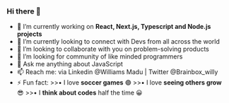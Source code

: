 ### Hi there 👋

- 🔭 I’m currently working on **React, Next.js, Typescript and Node.js projects**
- 🌱 I’m currently looking to connect with Devs from all across the world
- 👯 I’m looking to collaborate with you on problem-solving products
- 🤔 I’m looking for community of like minded programmers
- 💬 Ask me anything about JavaScript
- 📫 Reach me: via Linkedin @Williams Madu | Twitter @Brainbox_willy
- ⚡ Fun fact:
               >>• I love **soccer games** 🟣
               >>• I love **seeing others grow** 😎
               >>• I **think about codes** half the time 😀
